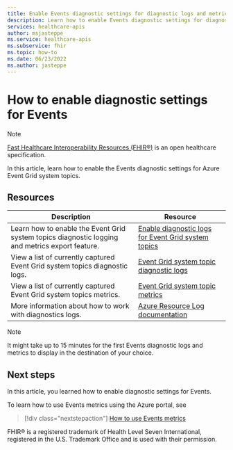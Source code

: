 ```yaml
---
title: Enable Events diagnostic settings for diagnostic logs and metrics export - Azure Health Data Services
description: Learn how to enable Events diagnostic settings for diagnostic logs and metrics exporting.
services: healthcare-apis
author: msjasteppe
ms.service: healthcare-apis
ms.subservice: fhir
ms.topic: how-to
ms.date: 06/23/2022
ms.author: jasteppe
---
```


# How to enable diagnostic settings for Events

> [!NOTE]
> [Fast Healthcare Interoperability Resources (FHIR&#174;)](https://www.hl7.org/fhir/) is an open healthcare specification.

In this article, learn how to enable the Events diagnostic settings for Azure Event Grid system topics. 

## Resources

|Description|Resource|
|-----------|--------|
|Learn how to enable the Event Grid system topics diagnostic logging and metrics export feature.|[Enable diagnostic logs for Event Grid system topics](../../event-grid/enable-diagnostic-logs-topic.md#enable-diagnostic-logs-for-event-grid-system-topics)|
|View a list of currently captured Event Grid system topics diagnostic logs.|[Event Grid system topic diagnostic logs](../../azure-monitor/essentials/resource-logs-categories.md#microsofteventgridsystemtopics)|
|View a list of currently captured Event Grid system topics metrics.|[Event Grid system topic metrics](../../azure-monitor/essentials/metrics-supported.md#microsofteventgridsystemtopics)| 
|More information about how to work with diagnostics logs.|[Azure Resource Log documentation](../../azure-monitor/essentials/platform-logs-overview.md)|

> [!NOTE] 
> It might take up to 15 minutes for the first Events diagnostic logs and metrics to display in the destination of your choice.  

## Next steps

In this article, you learned how to enable diagnostic settings for Events.

To learn how to use Events metrics using the Azure portal, see

> [!div class="nextstepaction"]
> [How to use Events metrics](events-use-metrics.md)

FHIR&#174; is a registered trademark of Health Level Seven International, registered in the U.S. Trademark Office and is used with their permission.
